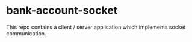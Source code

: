 # bank-account-socket
This repo contains a client / server application which implements socket communication.

